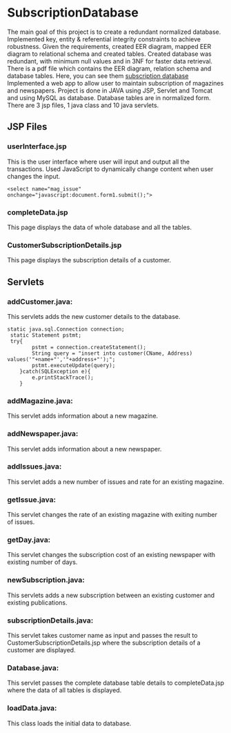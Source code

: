 # SubscriptionDatabase

The main goal of this project is to create a redundant normalized database. Implemented key, entity & referential integrity constraints to achieve robustness. Given the requirements, created EER diagram, mapped EER diagram to relational schema and created tables. Created database was redundant, with minimum null values and in 3NF for faster data retrieval.
There is a pdf file which contains the EER diagram, relation schema and database tables. 
Here, you can see them [subscription database](Magazine&Newspaper_Database_Creation.pdf)
Implemented a web app to allow user to maintain subscription of magazines and newspapers. 
Project is done in JAVA using JSP, Servlet and Tomcat and using MySQL as database. Database tables are in normalized form.
There are 3 jsp files, 1 java class and 10 java servlets.

## JSP Files

### userInterface.jsp
This is the user interface where user will input and output all the transactions.
Used JavaScript to dynamically change content when user changes the input.

    <select name="mag_issue" onchange="javascript:document.form1.submit();"> 

### completeData.jsp
This page displays the data of whole database and all the tables.

### CustomerSubscriptionDetails.jsp
This page displays the subscription details of a customer.

## Servlets

### addCustomer.java:
This servlets adds the new customer details to the database.

    static java.sql.Connection connection;
	 static Statement pstmt;
	 try{
			pstmt = connection.createStatement();
			String query = "insert into customer(CName, Address) values('"+name+"','"+address+"');";
			pstmt.executeUpdate(query);
		}catch(SQLException e){
			e.printStackTrace();
		}

### addMagazine.java:
This servlet adds information about a new magazine.



### addNewspaper.java:
This servlet adds information about a new newspaper. 

### addIssues.java:
This servlet adds a new number of issues and rate for an existing magazine. 

### getIssue.java:
This servlet changes the rate of an existing magazine with exiting number of issues. 

### getDay.java:
This servlet changes the subscription cost of an existing newspaper with existing number of days. 

### newSubscription.java:
This servlets adds a new subscription between an existing customer and existing publications. 

### subscriptionDetails.java:
This servlet takes customer name as input and passes the result to CustomerSubscriptionDetails.jsp where the subscription details of a customer are displayed. 

### Database.java:
This servlet passes the complete database table details to completeData.jsp where the data of all tables is displayed. 

### loadData.java:
This class loads the initial data to database. 
